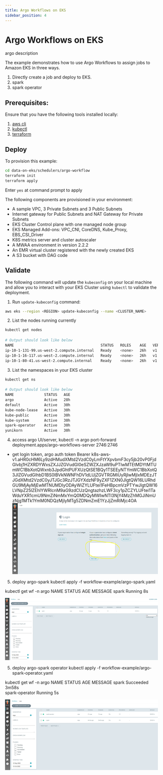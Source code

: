 ```yaml
---
title: Argo Workflows on EKS
sidebar_position: 4
---
```

# Argo Workflows on EKS
argo description

The example demonstrates how to use Argo Workflows to assign jobs to Amazon EKS in three ways.
1. Directly create a job and deploy to EKS.
2. spark
3. spark operator

## Prerequisites:

Ensure that you have the following tools installed locally:

1. [aws cli](https://docs.aws.amazon.com/cli/latest/userguide/install-cliv2.html)
2. [kubectl](https://Kubernetes.io/docs/tasks/tools/)
3. [terraform](https://learn.hashicorp.com/tutorials/terraform/install-cli)

## Deploy

To provision this example:

```bash
cd data-on-eks/schedulers/argo-workflow
terraform init
terraform apply
```

Enter `yes` at command prompt to apply

The following components are provisioned in your environment:
- A sample VPC, 3 Private Subnets and 3 Public Subnets
- Internet gateway for Public Subnets and NAT Gateway for Private Subnets
- EKS Cluster Control plane with one managed node group
- EKS Managed Add-ons: VPC_CNI, CoreDNS, Kube_Proxy, EBS_CSI_Driver
- K8S metrics server and cluster autoscaler
- A MWAA environment in version 2.2.2
- An EMR virtual cluster registered with the newly created EKS
- A S3 bucket with DAG code

## Validate

The following command will update the `kubeconfig` on your local machine and allow you to interact with your EKS Cluster using `kubectl` to validate the deployment.

1. Run `update-kubeconfig` command:

```bash
aws eks --region <REGION> update-kubeconfig --name <CLUSTER_NAME>
```

2. List the nodes running currently

```bash
kubectl get nodes

# Output should look like below
NAME                                        STATUS   ROLES    AGE   VERSION
ip-10-1-131-99.us-west-2.compute.internal   Ready    <none>   26h   v1.23.9-eks-ba74326
ip-10-1-16-117.us-west-2.compute.internal   Ready    <none>   26h   v1.23.9-eks-ba74326
ip-10-1-80-41.us-west-2.compute.internal    Ready    <none>   26h   v1.23.9-eks-ba74326
```

3. List the namespaces in your EKS cluster
```bash
kubectl get ns

# Output should look like below
NAME              STATUS   AGE
argo              Active   28h
default           Active   30h
kube-node-lease   Active   30h
kube-public       Active   30h
kube-system       Active   30h
spark-operator    Active   30h
yunikorn          Active   30h
```

4. access argo UI/server, kubectl -n argo port-forward deployment.apps/argo-workflows-server 2746:2746
- get login token, argo auth token
Bearer k8s-aws-v1.aHR0cHM6Ly9zdHMudXMtd2VzdC0yLmFtYXpvbmF3cy5jb20vP0FjdGlvbj1HZXRDYWxsZXJJZGVudGl0eSZWZXJzaW9uPTIwMTEtMDYtMTUmWC1BbXotQWxnb3JpdGhtPUFXUzQtSE1BQy1TSEEyNTYmWC1BbXotQ3JlZGVudGlhbD1BS0lBVkNWNFhDV1dLUjZGVTRGMiUyRjIwMjIxMDEzJTJGdXMtd2VzdC0yJTJGc3RzJTJGYXdzNF9yZXF1ZXN0JlgtQW16LURhdGU9MjAyMjEwMTNUMDIyODAyWiZYLUFtei1FeHBpcmVzPTYwJlgtQW16LVNpZ25lZEhlYWRlcnM9aG9zdCUzQngtazhzLWF3cy1pZCZYLUFtei1TaWduYXR1cmU9NmZiNmMxYmQ0MDQyMWIwNTI3NjY4MzZhMGJiNmUzNjg1MTk1YmM0NDQzMjIyMTg5ZDNmZmE1YzJjZmRiMjc4OA
![argo-workflow-login](argo-workflow-login.png)

5. deploy argo-spark
kubectl apply -f workflow-example/argo-spark.yaml

kubectl get wf -n argo
NAME    STATUS    AGE   MESSAGE
spark   Running   8s  

![argo-wf-spark](argo-wf-spark.png)

5. deploy argo-spark operator
kubectl apply -f workflow-example/argo-spark-operator.yaml

kubectl get wf -n argo
NAME             STATUS      AGE     MESSAGE
spark            Succeeded   3m58s  
spark-operator   Running     5s  

![argo-wf-spark-operator](argo-wf-spark-operator.png)
